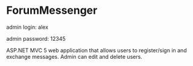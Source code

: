 # ForumMessenger

admin login: alex

admin password: 12345

ASP.NET MVC 5 web application that allows users to register/sign in and exchange messages. Admin can edit and delete users.
